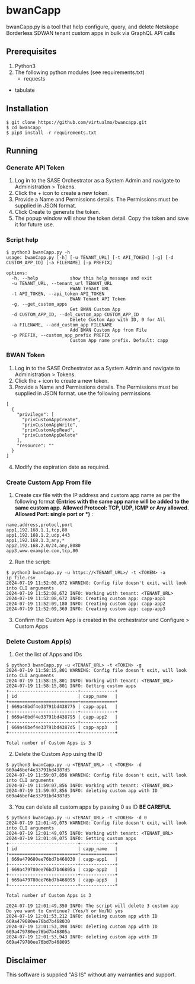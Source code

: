 # bwanCapp

bwanCapp.py is a tool that help configure, query, and delete Netskope Borderless SDWAN tenant custom apps in bulk via GraphQL API calls


## Prerequisites

1. Python3
2. The following python modules (see requirements.txt)
	- requests
  - tabulate



## Installation

```
$ git clone https://github.com/virtualmo/bwancapp.git
$ cd bwancapp
$ pip3 install -r requirements.txt
```


## Running

### Generate API Token

1. Log in to the SASE Orchestrator as a System Admin and navigate to Administration > Tokens.
2. Click the + icon to create a new token.
3. Provide a Name and Permissions details. The Permissions must be supplied in JSON format.
4. Click Create to generate the token.
5. The popup window will show the token detail. Copy the token and save it for future use.


### Script help
```
$ python3 bwanCapp.py -h
usage: bwanCapp.py [-h] [-u TENANT_URL] [-t API_TOKEN] [-g] [-d CUSTOM_APP_ID] [-a FILENAME] [-p PREFIX]

options:
  -h, --help            show this help message and exit
  -u TENANT_URL, --tenant_url TENANT_URL
                        BWAN Tenant URL
  -t API_TOKEN, --api_token API_TOKEN
                        BWAN Tenant API Token
  -g, --get_custom_apps
                        Get BWAN Custom App
  -d CUSTOM_APP_ID, --del_custom_app CUSTOM_APP_ID
                        Delete Custom App with ID, 0 for All
  -a FILENAME, --add_custom_app FILENAME
                        Add BWAN Custom App from File
  -p PREFIX, --custom_app_prefix PREFIX
                        Custom App name prefix. Default: capp
```

### BWAN Token 
1. Log in to the SASE Orchestrator as a System Admin and navigate to Administration > Tokens.
2. Click the + icon to create a new token.
3. Provide a Name and Permissions details. The Permissions must be supplied in JSON format. use the following permissions
```
[
  {
    "privilege": [
      "privCustomAppCreate",
      "privCustomAppWrite",
      "privCustomAppRead",
      "privCustomAppDelete"
    ],
    "resource": ""
  }
]
```
4. Modify the expiration date as required.

### Create Custom App From file
1. Create csv file with the IP address and custom app name as per the following format __(Entries with the same app name will be added to the same custom app. Allowed Protocol: TCP, UDP, ICMP or Any allowed. Allowed Port: single port or *)__ :
```
name,address,protocl,port
app1,192.168.1.1,tcp,80
app1,192.168.1.2,udp,443
app1,192.168.1.3,any,*
app2,192.168.2.0/24,any,8080
app3,www.example.com,tcp,80
```
2. Run the script:
```
$ python3 bwanCapp.py -u https://<TENANT_URL>/ -t <TOKEN> -a ip_file.csv
2024-07-19 11:52:08,672 WARNING: Config file doesn't exit, will look into CLI arguments
2024-07-19 11:52:08,672 INFO: Working with tenant: <TENANT_URL>
2024-07-19 11:52:08,672 INFO: Creating custom app: capp-app1
2024-07-19 11:52:09,180 INFO: Creating custom app: capp-app2
2024-07-19 11:52:09,369 INFO: Creating custom app: capp-app3
```

3. Confirm the Custom App is created in the orchestrator und Configure > Custom Apps

### Delete Custom App(s)
1. Get the list of Apps and IDs
```
$ python3 bwanCapp.py -u <TENANT_URL> -t <TOKEN> -g
2024-07-19 11:58:15,801 WARNING: Config file doesn't exit, will look into CLI arguments
2024-07-19 11:58:15,801 INFO: Working with tenant: <TENANT_URL>
2024-07-19 11:58:15,801 INFO: Getting custom apps
+--------------------------+-------------+
| id                       | capp_name   |
+==========================+=============+
| 669a46bdf4e33791bd438775 | capp-app1   |
+--------------------------+-------------+
| 669a46bdf4e33791bd438795 | capp-app2   |
+--------------------------+-------------+
| 669a46bef4e33791bd4387d5 | capp-app3   |
+--------------------------+-------------+

Total number of Custom Apps is 3
```

2. Delete the Custom App using the ID
```
$ python3 bwanCapp.py -u <TENANT_URL> -t <TOKEN> -d 669a46bef4e33791bd4387d5
2024-07-19 11:59:07,856 WARNING: Config file doesn't exit, will look into CLI arguments
2024-07-19 11:59:07,856 INFO: Working with tenant: <TENANT_URL>
2024-07-19 11:59:07,856 INFO: deleting custom app with ID 669a46bef4e33791bd4387d5
```

3. You can delete all custom apps by passing 0 as ID **BE CAREFUL**
```
$ python3 bwanCapp.py -u <TENANT_URL> -t <TOKEN> -d 0
2024-07-19 12:01:49,075 WARNING: Config file doesn't exit, will look into CLI arguments
2024-07-19 12:01:49,075 INFO: Working with tenant: <TENANT_URL>
2024-07-19 12:01:49,075 INFO: Getting custom apps
+--------------------------+-------------+
| id                       | capp_name   |
+==========================+=============+
| 669a479680ee76bd7b468030 | capp-app1   |
+--------------------------+-------------+
| 669a479780ee76bd7b46805a | capp-app2   |
+--------------------------+-------------+
| 669a479780ee76bd7b468095 | capp-app3   |
+--------------------------+-------------+

Total number of Custom Apps is 3

2024-07-19 12:01:49,350 INFO: The script will delete 3 custom app
Do you want to Continue? (Yes/Y or No/N) yes
2024-07-19 12:01:53,212 INFO: deleting custom app with ID 669a479680ee76bd7b468030
2024-07-19 12:01:53,398 INFO: deleting custom app with ID 669a479780ee76bd7b46805a
2024-07-19 12:01:53,943 INFO: deleting custom app with ID 669a479780ee76bd7b468095
```

## Disclaimer

This software is supplied "AS IS" without any warranties and support.
